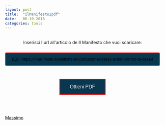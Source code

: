```yaml
---
layout: post
title:  "ilManifesto2pdf"
date:   06-10-2018
categories: tools
---
```

<br />

<script type="text/javascript" src="../js/jquery-3.3.1.min.js"></script>
<script type="text/javascript" src="../js/manifesto.js"></script>

<style> 
input[type=text] {
    width: 100%;
    padding: 12px 20px;
    margin: 8px 0;
    box-sizing: border-box;
    border: 2px solid red;
    border-radius: 4px;
    background-color: #093750;
    text-align: center;
}
.button {
    background-color: #093750; 
    border: 2px solid red;
    color: white;
    padding: 15px 32px;
    text-align: center;
    text-decoration: none;
    display: inline-block;
    margin: 4px 2px;
    cursor: pointer;
    font-size: 16px;
}
</style>

<center>
	Inserisci l'url all'articolo de Il Manifesto che vuoi scaricare: <br>
	<br>
<form id="frm1">
  <input type="text" name="fname" value="(Es.: https://ilmanifesto.it/politiche-incostituzionali-class-action-contro-la-casa-bianca/)"><br>
</form>
<br>
<button class="button" onclick="myFunction()">Ottieni PDF</button>

<p id="link"></p>

<script>
function myFunction() {
    var x = document.getElementById("frm1");
    var text = "";
    var i;
    for (i = 0; i < x.length ;i++) {
        text += x.elements[i].value;
    }
    link2pdf(text);
}
</script>
<br><br>
 
</center>

[Massimo](https://twitter.com/massimobedini)
